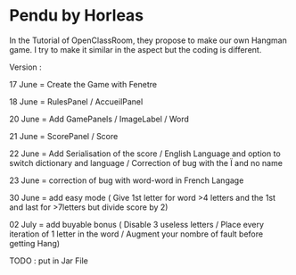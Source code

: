# Pendu by Horleas

In the Tutorial of OpenClassRoom, they propose to make our own Hangman game. I try to make it similar in the aspect but the coding is different.

Version :

17 June = Create the Game with Fenetre 

18 June = RulesPanel / AccueilPanel

20 June = Add GamePanels / ImageLabel / Word

21 June =  ScorePanel / Score

22 June = Add Serialisation of the score / English Language and option to switch dictionary and language / Correction of bug with the Ï and no name

23 June =  correction of bug with word-word in French Langage

30 June = add easy mode ( Give 1st letter for word >4 letters and the 1st and last for >7letters but divide score by 2)

02 July = add buyable bonus ( Disable 3 useless letters / Place every iteration of 1 letter in the word / Augment your nombre of fault before getting Hang)

TODO : put in Jar File
